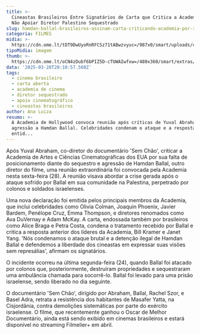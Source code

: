 ```yaml
---
title: >-
  Cineastas Brasileiros Entre Signatários de Carta que Critica a Academia por
  Não Apoiar Diretor Palestino Sequestrado
slug: hamdan-ballal-brasileiros-assinam-carta-criticando-academia-por-resposta
categoria: FILMES
midia: >-
  https://cdn.ome.lt/tDT9DwUyoRnRFCSz71tABwzvyuc=/987x0/smart/uploads/conteudo/fotos/Hamdan_Ballal_Oscar.png
tipoMidia: imagem
thumb: >-
  https://cdn.ome.lt/oCN4zDubf6bPIZ5D-cTUWAIwfxw=/480x360/smart/extras/conteudos/Hamdan_Ballal_Oscar.png
data: '2025-03-28T20:10:57.508Z'
tags:
  - cinema brasileiro
  - carta aberta
  - academia de cinema
  - diretor sequestrado
  - apoio cinematográfico
  - cineastas brasileiros
author: Ana Luiza
resumo: >-
  A Academia de Hollywood convoca reunião após críticas de Yuval Abraham sobre a
  agressão a Hamdan Ballal. Celebridades condenam o ataque e a resposta da
  entid...
---
```


Após Yuval Abraham, co-diretor do documentário 'Sem Chão', criticar a Academia de Artes e Ciências Cinematográficas dos EUA por sua falta de posicionamento diante do sequestro e agressão de Hamdan Ballal, outro diretor do filme, uma reunião extraordinária foi convocada pela Academia nesta sexta-feira (28). A reunião visava abordar a crise gerada após o ataque sofrido por Ballal em sua comunidade na Palestina, perpetrado por colonos e soldados israelenses.

Uma nova declaração foi emitida pelos principais membros da Academia, que inclui celebridades como Olivia Colman, Joaquin Phoenix, Javier Bardem, Penélope Cruz, Emma Thompson, e diretores renomados como Ava DuVernay e Adam McKay. A carta, endossada também por brasileiros como Alice Braga e Petra Costa, condena o tratamento recebido por Ballal e critica a resposta anterior dos líderes da Academia, Bill Kramer e Janet Yang. 'Nós condenamos o ataque brutal e a detenção ilegal de Hamdan Ballal e defendemos a liberdade dos cineastas em expressar suas visões sem represálias', afirmam os signatários.

O incidente ocorreu na última segunda-feira (24), quando Ballal foi atacado por colonos que, posteriormente, destruíram propriedades e sequestraram uma ambulância chamada para socorrê-lo. Ballal foi levado para uma prisão israelense, sendo liberado no dia seguinte.

O documentário 'Sem Chão', dirigido por Abraham, Ballal, Rachel Szor, e Basel Adra, retrata a resistência dos habitantes de Masafer Yatta, na Cisjordânia, contra demolições sistemáticas por parte do exército israelense. O filme, que recentemente ganhou o Oscar de Melhor Documentário, ainda está sendo exibido em cinemas brasileiros e estará disponível no streaming Filmelier+ em abril.
